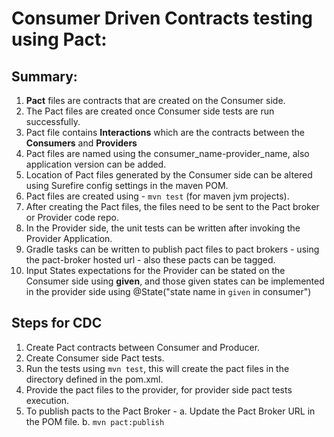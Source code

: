 # Consumer Driven Contracts testing using Pact:

## Summary: 
1. **Pact** files are contracts that are created on the Consumer side.
2. The Pact files are created once Consumer side tests are run successfully.
3. Pact file contains **Interactions** which are the contracts between the **Consumers** and **Providers**
4. Pact files are named using the consumer_name-provider_name, also application version can be added.
5. Location of Pact files generated by the Consumer side can be altered using Surefire config settings in the maven POM.
6. Pact files are created using - `mvn test` (for maven jvm projects).
7. After creating the Pact files, the files need to be sent to the Pact broker or Provider code repo.
8. In the Provider side, the unit tests can be written after invoking the Provider Application.
9. Gradle tasks can be written to publish pact files to pact brokers - using the pact-broker hosted url - also these pacts can be tagged.
10. Input States expectations for the Provider can be stated on the Consumer side using **given**, and those given states can be implemented in the provider side using @State("state name in `given` in consumer")

## Steps for CDC
1. Create Pact contracts between Consumer and Producer.
2. Create Consumer side Pact tests.
3. Run the tests using `mvn test`, this will create the pact files in the directory defined in the pom.xml.
4. Provide the pact files to the provider, for provider side pact tests execution.
5. To publish pacts to the Pact Broker - 
    a. Update the Pact Broker URL in the POM file.
    b. `mvn pact:publish`